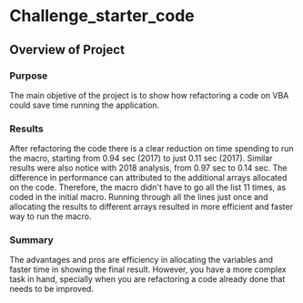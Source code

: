 # Challenge_starter_code

## Overview of Project

### Purpose
The main objetive of the project is to show how refactoring a code on VBA could save time running the application.    

### Results
After refactoring the code there is a clear reduction on time spending to run the macro, starting from 0.94 sec (2017) to just 0.11 sec (2017). Similar results were also notice with 2018 analysis, from 0.97 sec to 0.14 sec. The difference in performance can attributed to the additional arrays allocated on the code. Therefore, the macro didn't have to go all the list 11 times, as coded in the initial macro. Running through all the lines just once and allocating the results to different arrays resulted in more efficient and faster way to run the macro.     

### Summary
The advantages and pros are efficiency in allocating the variables and faster time in showing the final result. However, you have a more complex task in hand, specially when you are refactoring a code already done that needs to be improved.